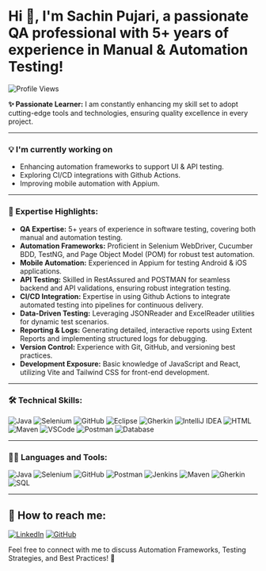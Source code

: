 # Hi 👋, I'm Sachin Pujari, a passionate QA professional with 5+ years of experience in Manual & Automation Testing!

![Profile Views](https://komarev.com/ghpvc/?username=QAEngineerBot&label=Profile%20Views&color=blue&style=flat)

**✨ Passionate Learner:** I am constantly enhancing my skill set to adopt cutting-edge tools and technologies, ensuring quality excellence in every project.

---

### 💡 I'm currently working on
- Enhancing automation frameworks to support UI & API testing.
- Exploring CI/CD integrations with Github Actions.
- Improving mobile automation with Appium.

---

### 🔗 Expertise Highlights:
- **QA Expertise:** 5+ years of experience in software testing, covering both manual and automation testing.
- **Automation Frameworks:** Proficient in Selenium WebDriver, Cucumber BDD, TestNG, and Page Object Model (POM) for robust test automation.
- **Mobile Automation:** Experienced in Appium for testing Android & iOS applications.
- **API Testing:** Skilled in RestAssured and POSTMAN for seamless backend and API validations, ensuring robust integration testing.
- **CI/CD Integration:** Expertise in using Github Actions to integrate automated testing into pipelines for continuous delivery.
- **Data-Driven Testing:** Leveraging JSONReader and ExcelReader utilities for dynamic test scenarios.
- **Reporting & Logs:** Generating detailed, interactive reports using Extent Reports and implementing structured logs for debugging.
- **Version Control:** Experience with Git, GitHub, and versioning best practices.
- **Development Exposure:** Basic knowledge of JavaScript and React, utilizing Vite and Tailwind CSS for front-end development.

---

### 🛠️ Technical Skills:
![Java](https://skillicons.dev/icons?i=java)
![Selenium](https://skillicons.dev/icons?i=selenium)
![GitHub](https://skillicons.dev/icons?i=github)
![Eclipse](https://skillicons.dev/icons?i=eclipse)
![Gherkin](https://skillicons.dev/icons?i=gherkin)
![IntelliJ IDEA](https://skillicons.dev/icons?i=idea)
![HTML](https://skillicons.dev/icons?i=html)
![Maven](https://skillicons.dev/icons?i=maven)
![VSCode](https://skillicons.dev/icons?i=vscode)
![Postman](https://skillicons.dev/icons?i=postman)
![Database](https://skillicons.dev/icons?i=mysql)

---

### 👨‍💻 Languages and Tools:
![Java](https://skillicons.dev/icons?i=java)
![Selenium](https://skillicons.dev/icons?i=selenium)
![GitHub](https://skillicons.dev/icons?i=github)
![Postman](https://skillicons.dev/icons?i=postman)
![Jenkins](https://skillicons.dev/icons?i=jenkins)
![Maven](https://skillicons.dev/icons?i=maven)
![Gherkin](https://skillicons.dev/icons?i=gherkin)
![SQL](https://skillicons.dev/icons?i=sql)

---

## 📧 How to reach me:
[![LinkedIn](https://img.shields.io/badge/LinkedIn-blue?style=for-the-badge&logo=linkedin)](https://www.linkedin.com/in/sachin-pujari-002a512aa) 
[![GitHub](https://img.shields.io/badge/GitHub-black?style=for-the-badge&logo=github)](https://github.com/QAEngineerBot)

Feel free to connect with me to discuss Automation Frameworks, Testing Strategies, and Best Practices! 🚀


